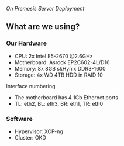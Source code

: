 _On Premesis Server Deployment_

## What are we using?

### Our Hardware

- CPU: 2x Intel E5-2670 @2.6GHz
- Motherboard: Asrock EP2C602-4L/D16
- Memory: 8x 8GB skHynix DDR3-1600
- Storage: 4x WD 4TB HDD in RAID 10

Interface numbering

- The motherboard has 4 1Gb Ethernet ports
- TL: eth2, BL: eth3, BR: eth1, TR: eth0

### Software

- Hypervisor: XCP-ng
- Cluster: OKD
